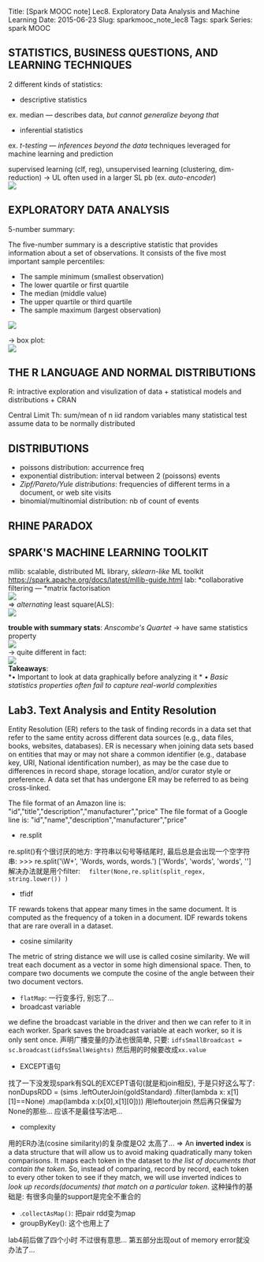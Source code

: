 Title: [Spark MOOC note] Lec8. Exploratory Data Analysis and Machine Learning
Date: 2015-06-23
Slug: sparkmooc_note_lec8
Tags: spark
Series: spark MOOC
 

STATISTICS, BUSINESS QUESTIONS, AND LEARNING TECHNIQUES
-------------------------------------------------------
2 different kinds of statistics: 

* descriptive statistics

ex. median — describes data, *but cannot generalize beyong that*  

* inferential statistics

ex. *t-testing — inferences beyond the data*
techniques leveraged for machine learning and prediction

supervised learning (clf, reg), unsupervised learning (clustering, dim-reduction)
 → UL often used in a larger SL pb (ex. *auto-encoder*)  
![](../images/sparkmooc_note_lec8/pasted_image.png)

EXPLORATORY DATA ANALYSIS
-------------------------
5-number summary:

The five-number summary is a descriptive statistic that provides information about a set of observations. It consists of the five most important sample percentiles:


* The sample minimum (smallest observation)
* The lower quartile or first quartile
* The median (middle value)
* The upper quartile or third quartile
* The sample maximum (largest observation)

![](../images/sparkmooc_note_lec8/pasted_image001.png)

→ box plot:   
![](../images/sparkmooc_note_lec8/pasted_image004.png)


THE R LANGUAGE AND NORMAL DISTRIBUTIONS
---------------------------------------
R: intractive exploration and visulization of data + statistical models and distributions + CRAN

Central Limit Th: sum/mean of n iid random variables 
many statistical test assume data to be normally distributed

DISTRIBUTIONS
-------------

* poissons distribution: accurrence freq
* exponential distribution: interval between 2 (poissons) events
* *Zipf/Pareto/Yule distributions*: frequencies of different terms in a document, or web site visits
* binomial/multinomial distribution: nb of count of events


RHINE PARADOX
-------------


SPARK'S MACHINE LEARNING TOOLKIT
--------------------------------
mllib: scalable, distributed ML library, *sklearn-like* ML toolkit
<https://spark.apache.org/docs/latest/mllib-guide.html>
lab: *collaborative filtering — *matrix factorisation  
![](../images/sparkmooc_note_lec8/pasted_image005.png)  
⇒ *alternating* least square(ALS):    
![](../images/sparkmooc_note_lec8/pasted_image006.png)


**trouble with summary stats**: *Anscombe's Quartet*
→ have same statistics property  
![](../images/sparkmooc_note_lec8/pasted_image002.png)  
→ quite different in fact:   
![](../images/sparkmooc_note_lec8/pasted_image003.png)  
**Takeaways**:	
*•  Important to look at data graphically before analyzing it	*
*•  Basic statistics properties often fail to capture real-world complexities*	


Lab3. Text Analysis and Entity Resolution
-----------------------------------------
Entity Resolution (ER) refers to the task of finding records in a data set that refer to the same entity across different data sources (e.g., data files, books, websites, databases). ER is necessary when joining data sets based on entities that may or may not share a common identifier (e.g., database key, URI, National identification number), as may be the case due to differences in record shape, storage location, and/or curator style or preference. A data set that has undergone ER may be referred to as being cross-linked.


The file format of an Amazon line is:
"id","title","description","manufacturer","price"
The file format of a Google line is:
"id","name","description","manufacturer","price"


* re.split

re.split()有个很讨厌的地方: 字符串以句号等结尾时, 最后总是会出现一个空字符串:
	>>> re.split('\W+', 'Words, words, words.')
	['Words', 'words', 'words', '']
解决办法就是用个filter:　
``filter(None,re.split(split_regex, string.lower()) )``

* tfidf

TF rewards tokens that appear many times in the same document. It is computed as the frequency of a token in a document. IDF rewards tokens that are rare overall in a dataset. 

* cosine similarity

The metric of string distance we will use is called cosine similarity. We will treat each document as a vector in some high dimensional space. Then, to compare two documents we compute the cosine of the angle between their two document vectors. 

* ``flatMap``: 一行变多行, 别忘了...
* broadcast variable

we define the broadcast variable in the driver and then we can refer to it in each worker. Spark saves the broadcast variable at each worker, so it is only sent once.
声明广播变量的办法也很简单, 只要:
 ``idfsSmallBroadcast = sc.broadcast(idfsSmallWeights)``
然后用的时候要改成``xx.value``

* EXCEPT语句

找了一下没发现spark有SQL的EXCEPT语句(就是和join相反), 于是只好这么写了:
	nonDupsRDD = (sims
				  .leftOuterJoin(goldStandard)
				 .filter(lambda x: x[1][1]==None)
				 .map(lambda x:(x[0],x[1][0])))
用leftouterjoin 然后再只保留为None的那些... 应该不是最佳写法吧...

* complexity

用的ER办法(cosine similarity)的复杂度是O2 太高了...
⇒ An **inverted index** is a data structure that will allow us to avoid making quadratically many token comparisons. It maps each token in the dataset to *the list of documents that contain the token*. So, instead of comparing, record by record, each token to every other token to see if they match, we will use inverted indices to *look up records(documents) that match on a particular token*.
这种操作的基础是: 有很多向量的support是完全不重合的 

* .``collectAsMap()``: 把pair rdd变为map
* groupByKey(): 这个也用上了

lab4前后做了四个小时 不过很有意思... 第五部分出现out of memory error就没办法了...
